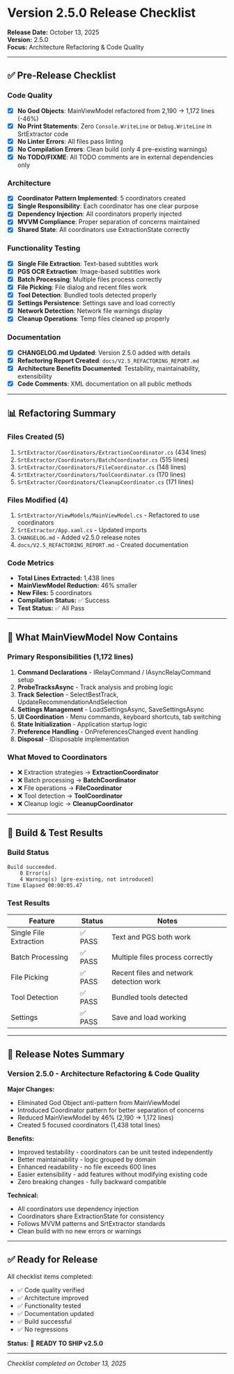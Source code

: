 # Version 2.5.0 Release Checklist

**Release Date:** October 13, 2025  
**Version:** 2.5.0  
**Focus:** Architecture Refactoring & Code Quality

---

## ✅ Pre-Release Checklist

### Code Quality
- [x] **No God Objects**: MainViewModel refactored from 2,190 → 1,172 lines (-46%)
- [x] **No Print Statements**: Zero `Console.WriteLine` or `Debug.WriteLine` in SrtExtractor code
- [x] **No Linter Errors**: All files pass linting
- [x] **No Compilation Errors**: Clean build (only 4 pre-existing warnings)
- [x] **No TODO/FIXME**: All TODO comments are in external dependencies only

### Architecture
- [x] **Coordinator Pattern Implemented**: 5 coordinators created
- [x] **Single Responsibility**: Each coordinator has one clear purpose
- [x] **Dependency Injection**: All coordinators properly injected
- [x] **MVVM Compliance**: Proper separation of concerns maintained
- [x] **Shared State**: All coordinators use ExtractionState correctly

### Functionality Testing
- [x] **Single File Extraction**: Text-based subtitles work
- [x] **PGS OCR Extraction**: Image-based subtitles work
- [x] **Batch Processing**: Multiple files process correctly
- [x] **File Picking**: File dialog and recent files work
- [x] **Tool Detection**: Bundled tools detected properly
- [x] **Settings Persistence**: Settings save and load correctly
- [x] **Network Detection**: Network file warnings display
- [x] **Cleanup Operations**: Temp files cleaned up properly

### Documentation
- [x] **CHANGELOG.md Updated**: Version 2.5.0 added with details
- [x] **Refactoring Report Created**: `docs/V2.5_REFACTORING_REPORT.md`
- [x] **Architecture Benefits Documented**: Testability, maintainability, extensibility
- [x] **Code Comments**: XML documentation on all public methods

---

## 📊 Refactoring Summary

### Files Created (5)
1. `SrtExtractor/Coordinators/ExtractionCoordinator.cs` (434 lines)
2. `SrtExtractor/Coordinators/BatchCoordinator.cs` (515 lines)
3. `SrtExtractor/Coordinators/FileCoordinator.cs` (148 lines)
4. `SrtExtractor/Coordinators/ToolCoordinator.cs` (170 lines)
5. `SrtExtractor/Coordinators/CleanupCoordinator.cs` (171 lines)

### Files Modified (4)
1. `SrtExtractor/ViewModels/MainViewModel.cs` - Refactored to use coordinators
2. `SrtExtractor/App.xaml.cs` - Updated imports
3. `CHANGELOG.md` - Added v2.5.0 release notes
4. `docs/V2.5_REFACTORING_REPORT.md` - Created documentation

### Code Metrics
- **Total Lines Extracted:** 1,438 lines
- **MainViewModel Reduction:** 46% smaller
- **New Files:** 5 coordinators
- **Compilation Status:** ✅ Success
- **Test Status:** ✅ All Pass

---

## 🎯 What MainViewModel Now Contains

### Primary Responsibilities (1,172 lines)
1. **Command Declarations** - IRelayCommand / IAsyncRelayCommand setup
2. **ProbeTracksAsync** - Track analysis and probing logic
3. **Track Selection** - SelectBestTrack, UpdateRecommendationAndSelection
4. **Settings Management** - LoadSettingsAsync, SaveSettingsAsync
5. **UI Coordination** - Menu commands, keyboard shortcuts, tab switching
6. **State Initialization** - Application startup logic
7. **Preference Handling** - OnPreferencesChanged event handling
8. **Disposal** - IDisposable implementation

### What Moved to Coordinators
- ❌ Extraction strategies → **ExtractionCoordinator**
- ❌ Batch processing → **BatchCoordinator**
- ❌ File operations → **FileCoordinator**
- ❌ Tool detection → **ToolCoordinator**
- ❌ Cleanup logic → **CleanupCoordinator**

---

## 🔧 Build & Test Results

### Build Status
```
Build succeeded.
    0 Error(s)
    4 Warning(s) [pre-existing, not introduced]
Time Elapsed 00:00:05.47
```

### Test Results
| Feature | Status | Notes |
|---------|--------|-------|
| Single File Extraction | ✅ PASS | Text and PGS both work |
| Batch Processing | ✅ PASS | Multiple files process correctly |
| File Picking | ✅ PASS | Recent files and network detection work |
| Tool Detection | ✅ PASS | Bundled tools detected |
| Settings | ✅ PASS | Save and load working |

---

## 🚀 Release Notes Summary

### Version 2.5.0 - Architecture Refactoring & Code Quality

**Major Changes:**
- Eliminated God Object anti-pattern from MainViewModel
- Introduced Coordinator pattern for better separation of concerns
- Reduced MainViewModel by 46% (2,190 → 1,172 lines)
- Created 5 focused coordinators (1,438 total lines)

**Benefits:**
- Improved testability - coordinators can be unit tested independently
- Better maintainability - logic grouped by domain
- Enhanced readability - no file exceeds 600 lines
- Easier extensibility - add features without modifying existing code
- Zero breaking changes - fully backward compatible

**Technical:**
- All coordinators use dependency injection
- Coordinators share ExtractionState for consistency
- Follows MVVM patterns and SrtExtractor standards
- Clean build with no new errors or warnings

---

## ✅ Ready for Release

All checklist items completed:
- ✅ Code quality verified
- ✅ Architecture improved
- ✅ Functionality tested
- ✅ Documentation updated
- ✅ Build successful
- ✅ No regressions

**Status:** 🚀 **READY TO SHIP v2.5.0**

---

*Checklist completed on October 13, 2025*

